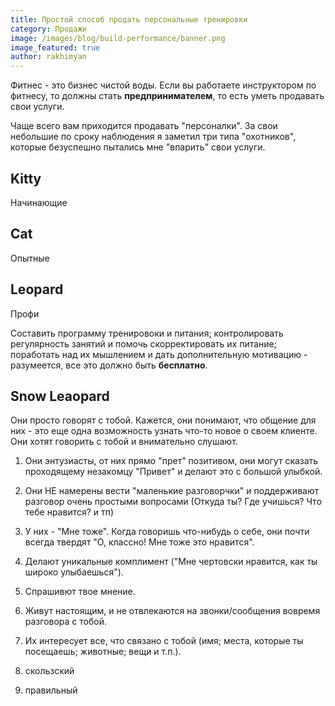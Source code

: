 ```yaml
---
title: Простой способ продать персональные тренировки
category: Продажи
image: /images/blog/build-performance/banner.png
image_featured: true
author: rakhimyan
---
```


Фитнес - это бизнес чистой воды. Если вы работаете инструктором по фитнесу, то должны стать __предпринимателем__, то есть уметь продавать свои услуги. 

Чаще всего вам приходится продавать "персоналки". За свои небольшие по сроку наблюдения я заметил три типа "охотников", которые безуспешно пытались мне "впарить" свои услуги. 

## Kitty

Начинающие


## Cat

Опытные

## Leopard

Профи

Составить программу тренировоки и питания; контролировать регулярность занятий и помочь скорректировать их питание;
поработать над их мышлением и дать дополнительную мотивацию - разумеется, все это должно быть __бесплатно__.


## Snow Leaopard

Они просто говорят с тобой. Кажется, они понимают, что общение для них - это еще одна возможность узнать что-то новое о своем клиенте. Они хотят говорить с тобой и внимательно слушают.
1) Они энтузиасты, от них прямо "прет" позитивом, они могут сказать проходящему незакомцу "Привет" и делают это с большой улыбкой.
2) Они НЕ намерены вести "маленькие разговорчки" и поддерживают разговор очень простыми вопросами (Откуда ты? Где учишься? Что тебе нравится? и тп)
3) У них - "Мне тоже". Когда говоришь что-нибудь о себе, они почти всегда твердят "О, классно! Мне тоже это нравится".
4) Делают уникальные комплимент ("Мне чертовски нравится, как ты широко улыбаешься").
5) Спрашивют твое мнение.
6) Живут настоящим, и не отвлекаются на звонки/сообщения вовремя разговора с тобой.
7) Их интересует все, что связано с тобой (имя; места, которые ты посещаешь; животные; вещи и т.п.). 




2) скользский
2) правильный
